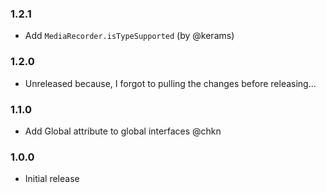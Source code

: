 ### 1.2.1

* Add `MediaRecorder.isTypeSupported` (by @kerams)

### 1.2.0

* Unreleased because, I forgot to pulling the changes before releasing...

### 1.1.0

* Add Global attribute to global interfaces @chkn

### 1.0.0

* Initial release
